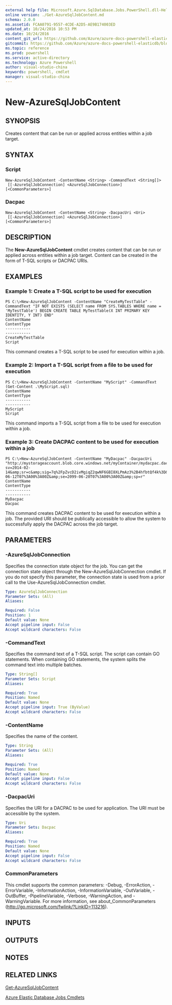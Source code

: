 ```yaml
---
external help file: Microsoft.Azure.SqlDatabase.Jobs.PowerShell.dll-Help.xml
online version: ./Get-AzureSqlJobContent.md
schema: 2.0.0
ms.assetid: FCAA0791-9557-4CDE-A2D5-AE9B174003ED
updated_at: 10/24/2016 10:53 PM
ms.date: 10/24/2016
content_git_url: https://github.com/Azure/azure-docs-powershell-elasticdb/blob/master/ElasticDB/ElasticDatabaseJobs/v0.8.33/New-AzureSqlJobContent.md
gitcommit: https://github.com/Azure/azure-docs-powershell-elasticdb/blob/21fb425e1aa4eed4def521cf4515fe66d60846c7/ElasticDB/ElasticDatabaseJobs/v0.8.33/New-AzureSqlJobContent.md
ms.topic: reference
ms.prod: powershell
ms.service: active-directory
ms.technology: Azure Powershell
author: visual-studio-china
keywords: powershell, cmdlet
manager: visual-studio-china
---
```


# New-AzureSqlJobContent

## SYNOPSIS
Creates content that can be run or applied across entities within a job target.

## SYNTAX

### Script
```
New-AzureSqlJobContent -ContentName <String> -CommandText <String[]>
 [[-AzureSqlJobConnection] <AzureSqlJobConnection>] [<CommonParameters>]
```

### Dacpac
```
New-AzureSqlJobContent -ContentName <String> -DacpacUri <Uri>
 [[-AzureSqlJobConnection] <AzureSqlJobConnection>] [<CommonParameters>]
```

## DESCRIPTION
The **New-AzureSqlJobContent** cmdlet creates content that can be run or applied across entities within a job target. 
Content can be created in the form of T-SQL scripts or DACPAC URIs.

## EXAMPLES

### Example 1: Create a T-SQL script to be used for execution
```
PS C:\>New-AzureSqlJobContent -ContentName "CreateMyTestTable" -CommandText "IF NOT EXISTS (SELECT name FROM SYS.TABLES WHERE name = 'MyTestTable') BEGIN CREATE TABLE MyTestTable(X INT PRIMARY KEY IDENTITY, Y INT) END"
ContentName                                                                                                 ContentType
-----------                                                                                                 -----------
CreateMyTestTable                                                                                                Script
```

This command creates a T-SQL script to be used for execution within a job.

### Example 2: Import a T-SQL script from a file to be used for execution
```
PS C:\>New-AzureSqlJobContent -ContentName "MyScript" -CommandText (Get-Content .\MyScript.sql)
ContentName                                                                                                 ContentType
-----------                                                                                                 -----------
MyScript                                                                                                         Script
```

This command imports a T-SQL script from a file to be used for execution within a job.

### Example 3: Create DACPAC content to be used for execution within a job
```
PS C:\>New-AzureSqlJobContent -ContentName "MyDacpac" -DacpacUri "http://mystorageaccount.blob.core.windows.net/myContainer/mydacpac.dacpac?sv=2014-02-14&amp;sr=c&amp;sig=7q%2FpZvcD2ivMgiqZ2qwNF6GBI8XLPmAz3%2B4hfbtQf4k%3D&amp;st=2015-06-12T07%3A00%3A00Z&amp;se=2099-06-20T07%3A00%3A00Z&amp;sp=r"
ContentName                                                                                                 ContentType
-----------                                                                                                 -----------
MyDacpac                                                                                                         Dacpac
```

This command creates DACPAC content to be used for execution within a job. 
The provided URI should be publically accessible to allow the system to successfully apply the DACPAC across the job target.

## PARAMETERS

### -AzureSqlJobConnection
Specifies the connection state object for the job.
You can get the connection state object through the New-AzureSqlJobConnection cmdlet.
If you do not specify this parameter, the connection state is used from a prior call to the Use-AzureSqlJobConnection cmdlet.

```yaml
Type: AzureSqlJobConnection
Parameter Sets: (All)
Aliases: 

Required: False
Position: 1
Default value: None
Accept pipeline input: False
Accept wildcard characters: False
```

### -CommandText
Specifies the command text of a T-SQL script. 
The script can contain GO statements. 
When containing GO statements, the system splits the command text into multiple batches.

```yaml
Type: String[]
Parameter Sets: Script
Aliases: 

Required: True
Position: Named
Default value: None
Accept pipeline input: True (ByValue)
Accept wildcard characters: False
```

### -ContentName
Specifies the name of the content.

```yaml
Type: String
Parameter Sets: (All)
Aliases: 

Required: True
Position: Named
Default value: None
Accept pipeline input: False
Accept wildcard characters: False
```

### -DacpacUri
Specifies the URI for a DACPAC to be used for application. 
The URI must be accessible by the system.

```yaml
Type: Uri
Parameter Sets: Dacpac
Aliases: 

Required: True
Position: Named
Default value: None
Accept pipeline input: False
Accept wildcard characters: False
```

### CommonParameters
This cmdlet supports the common parameters: -Debug, -ErrorAction, -ErrorVariable, -InformationAction, -InformationVariable, -OutVariable, -OutBuffer, -PipelineVariable, -Verbose, -WarningAction, and -WarningVariable. For more information, see about_CommonParameters (http://go.microsoft.com/fwlink/?LinkID=113216).

## INPUTS

## OUTPUTS

## NOTES

## RELATED LINKS

[Get-AzureSqlJobContent](./Get-AzureSqlJobContent.md)

[Azure Elastic Database Jobs Cmdlets](./ElasticDatabaseJobs.md)


